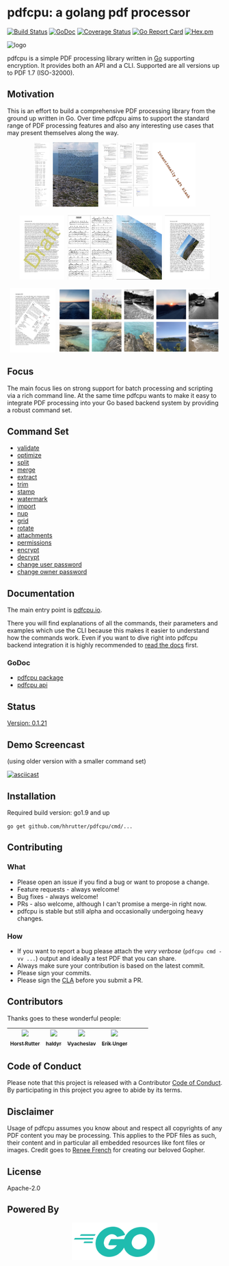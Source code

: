 # pdfcpu: a golang pdf processor

[![Build Status](https://travis-ci.org/hhrutter/pdfcpu.svg?branch=master)](https://travis-ci.org/hhrutter/pdfcpu)
[![GoDoc](https://godoc.org/github.com/hhrutter/pdfcpu?status.svg)](https://godoc.org/github.com/hhrutter/pdfcpu)
[![Coverage Status](https://coveralls.io/repos/github/hhrutter/pdfcpu/badge.svg?branch=master)](https://coveralls.io/github/hhrutter/pdfcpu?branch=master)
[![Go Report Card](https://goreportcard.com/badge/github.com/hhrutter/pdfcpu)](https://goreportcard.com/report/github.com/hhrutter/pdfcpu)
[![Hex.pm](https://img.shields.io/hexpm/l/plug.svg)](https://opensource.org/licenses/Apache-2.0)

![logo](resources/pdfchip3.png)

pdfcpu is a simple PDF processing library written in [Go](http://golang.org) supporting encryption.
It provides both an API and a CLI. Supported are all versions up to PDF 1.7 (ISO-32000).

## Motivation

This is an effort to build a comprehensive PDF processing library from the ground up written in Go. Over time pdfcpu aims to support the standard range of PDF processing features and also any interesting use cases that may present themselves along the way.

<p align="center">
  <kbd><img src="resources/gridpdf.png" height="150"></kbd>&nbsp;
  <kbd><img src="resources/wmi1abs.png" height="150"></kbd>&nbsp;
  <kbd><img src="resources/nup9pdf.png" height="150"></kbd>&nbsp;
  <kbd><img src="resources/wmText2Sample.png" height="150"></kbd><br><br>
  <kbd><img src="resources/stt31.png" height="150"></kbd>&nbsp;
  <kbd><img src="resources/nup4pdf.png" height="150"></kbd>&nbsp;
  <kbd><img src="resources/wmi4.png" height="150"></kbd>&nbsp;
  <kbd><img src="resources/sti.png" height="150"></kbd><br><br>
  <kbd><img src="resources/stp.png" height="150"></kbd>&nbsp;
  <kbd><img src="resources/gridimg.png" height="150"></kbd>
</p>

## Focus

The main focus lies on strong support for batch processing and scripting via a rich command line. At the same time pdfcpu wants to make it easy to integrate PDF processing into your Go based backend system by providing a robust command set.

## Command Set

* [validate](https://pdfcpu.io/core/validate)
* [optimize](https://pdfcpu.io/core/optimize)
* [split](https://pdfcpu.io/core/split)
* [merge](https://pdfcpu.io/core/merge)
* [extract](https://pdfcpu.io/extract/extract)
* [trim](https://pdfcpu.io/core/trim)
* [stamp](https://pdfcpu.io/core/stamp)
* [watermark](https://pdfcpu.io/core/watermark)
* [import](https://pdfcpu.io/generate/import)
* [nup](https://pdfcpu.io/core/nup)
* [grid](https://pdfcpu.io/core/grid)
* [rotate](https://pdfcpu.io/core/rotate)
* [attachments](https://pdfcpu.io/attach/attach)
* [permissions](https://pdfcpu.io/encrypt/perm_add)
* [encrypt](https://pdfcpu.io/encrypt/encryptPDF)
* [decrypt](https://pdfcpu.io/encrypt/decryptPDF)
* [change user password](https://pdfcpu.io/encrypt/change_upw)
* [change owner password](https://pdfcpu.io/encrypt/change_opw)

## Documentation

The main entry point is [pdfcpu.io](https://pdfcpu.io).

There you will find explanations of all the commands, their parameters and examples which use the CLI because this makes it easier to understand how the commands work.
Even if you want to dive right into pdfcpu backend integration it is highly recommended to [read the docs](https://pdfcpu.io) first.

### GoDoc

* [pdfcpu package](https://godoc.org/github.com/hhrutter/pdfcpu)
* [pdfcpu api](https://godoc.org/github.com/hhrutter/pdfcpu/pkg/api)

## Status

[Version: 0.1.21](https://github.com/hhrutter/pdfcpu/releases/tag/v0.1.21)

## Demo Screencast

(using older version with a smaller command set)

[![asciicast](resources/demo.png)](https://asciinema.org/a/P5jaAo9kgZXKj2iSA1OqIdLAU)

## Installation

Required build version: go1.9 and up

`go get github.com/hhrutter/pdfcpu/cmd/...`

## Contributing

### What

* Please open an issue if you find a bug or want to propose a change.
* Feature requests - always welcome!
* Bug fixes - always welcome!
* PRs - also welcome, although I can't promise a merge-in right now.
* pdfcpu is stable but still alpha and occasionally undergoing heavy changes.

### How

* If you want to report a bug please attach the *very verbose* (`pdfcpu cmd -vv ...`) output and ideally a test PDF that you can share.
* Always make sure your contribution is based on the latest commit.
* Please sign your commits.
* Please sign the [CLA](https://cla-assistant.io/hhrutter/pdfcpu) before you submit a PR.

## Contributors

Thanks goes to these wonderful people:
<!-- ALL-CONTRIBUTORS-LIST:START - Do not remove or modify this section -->
| [<img src="https://avatars1.githubusercontent.com/u/11322155?v=4" width="100px;"/><br /><sub><b>Horst Rutter</b></sub>](https://github.com/hhrutter)<br /> |[<img src="https://avatars0.githubusercontent.com/u/5140211?v=4" width="100px;"/><br /><sub><b>haldyr</b></sub>](https://github.com/haldyr)<br /> | [<img src="https://avatars3.githubusercontent.com/u/20608155?v=4" width="100px;"/><br /><sub><b>Vyacheslav</b></sub>](https://github.com/SimePel)<br /> | [<img src="https://avatars1.githubusercontent.com/u/617459?v=4" width="100px;"/><br /><sub><b>Erik Unger</b></sub>](https://github.com/ungerik)<br /> ||||
| :---: | :---: | :---: | :---: | :---: | :---: | :---: |
<!-- ALL-CONTRIBUTORS-LIST:END - Do not remove or modify this section -->

## Code of Conduct

Please note that this project is released with a Contributor [Code of Conduct](CODE_OF_CONDUCT.md). By participating in this project you agree to abide by its terms.

## Disclaimer

Usage of pdfcpu assumes you know about and respect all copyrights of any PDF content you may be processing. This applies to the PDF files as such, their content and in particular all embedded resources like font files or images. Credit goes to [Renee French](https://instagram.com/reneefrench) for creating our beloved Gopher.

## License

Apache-2.0

## Powered By

<p align="center">
  <a href="https://golang.org"> <img src="resources/Go-Logo_Aqua.png" width="200"> </a>
</p>
